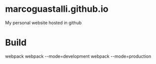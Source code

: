 # marcoguastalli.github.io
My personal website hosted in github

# Build
webpack
webpack --mode=development
webpack --mode=production